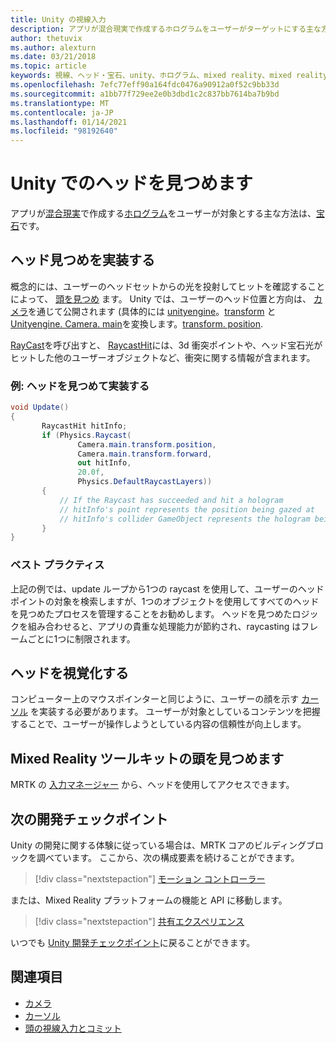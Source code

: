 ```yaml
---
title: Unity の視線入力
description: アプリが混合現実で作成するホログラムをユーザーがターゲットにする主な方法として、宝石入力を使用する方法について説明します。
author: thetuvix
ms.author: alexturn
ms.date: 03/21/2018
ms.topic: article
keywords: 視線、ヘッド・宝石、unity、ホログラム、mixed reality、mixed reality ヘッドセット、windows mixed reality ヘッドセット、virtual reality ヘッドセット、unity、Mixed Reality ツールキット
ms.openlocfilehash: 7efc77eff90a164fdc0476a90912a0f52c9bb33d
ms.sourcegitcommit: a1bb77f729ee2e0b3dbd1c2c837bb7614ba7b9bd
ms.translationtype: MT
ms.contentlocale: ja-JP
ms.lasthandoff: 01/14/2021
ms.locfileid: "98192640"
---
```

# <a name="head-gaze-in-unity"></a>Unity でのヘッドを見つめます

アプリが[混合現実](../../discover/mixed-reality.md)で作成する[ホログラム](../../discover/hologram.md)をユーザーが対象とする主な方法は、[宝石](../../design/gaze-and-commit.md)です。

## <a name="implementing-head-gaze"></a>ヘッド見つめを実装する

概念的には、ユーザーのヘッドセットからの光を投射してヒットを確認することによって、 [頭を見つめ](../../design/gaze-and-commit.md) ます。 Unity では、ユーザーのヘッド位置と方向は、 [カメラ](camera-in-unity.md)を通じて公開されます (具体的には [unityengine](https://docs.unity3d.com/ScriptReference/Camera-main.html)。[transform](https://docs.unity3d.com/ScriptReference/Transform-forward.html) と [Unityengine. Camera. main](https://docs.unity3d.com/ScriptReference/Camera-main.html)を変換します。[transform. position](https://docs.unity3d.com/ScriptReference/Transform-position.html).

[RayCast](https://docs.unity3d.com/ScriptReference/Physics.Raycast.html)を呼び出すと、 [RaycastHit](https://docs.unity3d.com/ScriptReference/RaycastHit.html)には、3d 衝突ポイントや、ヘッド宝石光がヒットした他のユーザーオブジェクトなど、衝突に関する情報が含まれます。

### <a name="example-implement-head-gaze"></a>例: ヘッドを見つめて実装する

```cs
void Update()
{
       RaycastHit hitInfo;
       if (Physics.Raycast(
               Camera.main.transform.position,
               Camera.main.transform.forward,
               out hitInfo,
               20.0f,
               Physics.DefaultRaycastLayers))
       {
           // If the Raycast has succeeded and hit a hologram
           // hitInfo's point represents the position being gazed at
           // hitInfo's collider GameObject represents the hologram being gazed at
       }
}
```

### <a name="best-practices"></a>ベスト プラクティス

上記の例では、update ループから1つの raycast を使用して、ユーザーのヘッドポイントの対象を検索しますが、1つのオブジェクトを使用してすべてのヘッドを見つめたプロセスを管理することをお勧めします。 ヘッドを見つめたロジックを組み合わせると、アプリの貴重な処理能力が節約され、raycasting はフレームごとに1つに制限されます。

## <a name="visualizing-head-gaze"></a>ヘッドを視覚化する

コンピューター上のマウスポインターと同じように、ユーザーの顔を示す [カーソル](../../design/cursors.md) を実装する必要があります。 ユーザーが対象としているコンテンツを把握することで、ユーザーが操作しようとしている内容の信頼性が向上します。

## <a name="head-gaze-in-the-mixed-reality-toolkit"></a>Mixed Reality ツールキットの頭を見つめます 
MRTK の [入力マネージャー](https://microsoft.github.io/MixedRealityToolkit-Unity/Documentation/Input/Overview.html) から、ヘッドを使用してアクセスできます。

## <a name="next-development-checkpoint"></a>次の開発チェックポイント

Unity の開発に関する体験に従っている場合は、MRTK コアのビルディングブロックを調べています。 ここから、次の構成要素を続けることができます。

> [!div class="nextstepaction"]
> [モーション コントローラー](motion-controllers-in-unity.md)

または、Mixed Reality プラットフォームの機能と API に移動します。

> [!div class="nextstepaction"]
> [共有エクスペリエンス](shared-experiences-in-unity.md)

いつでも [Unity 開発チェックポイント](unity-development-overview.md#2-core-building-blocks)に戻ることができます。

## <a name="see-also"></a>関連項目
* [カメラ](camera-in-unity.md)
* [カーソル](../../design/cursors.md)
* [頭の視線入力とコミット](../../design/gaze-and-commit.md)
